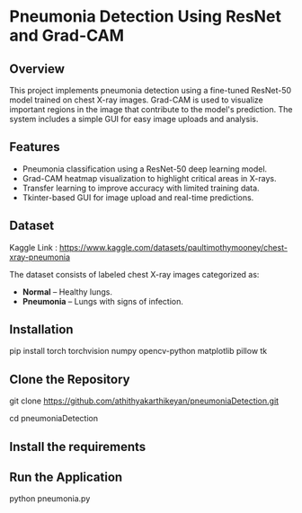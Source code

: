 # Pneumonia Detection Using ResNet and Grad-CAM

## Overview
This project implements pneumonia detection using a fine-tuned ResNet-50 model trained on chest X-ray images. Grad-CAM is used to visualize important regions in the image that contribute to the model's prediction. The system includes a simple GUI for easy image uploads and analysis.

## Features
- Pneumonia classification using a ResNet-50 deep learning model.
- Grad-CAM heatmap visualization to highlight critical areas in X-rays.
- Transfer learning to improve accuracy with limited training data.
- Tkinter-based GUI for image upload and real-time predictions.

## Dataset
Kaggle Link : https://www.kaggle.com/datasets/paultimothymooney/chest-xray-pneumonia

The dataset consists of labeled chest X-ray images categorized as:
- **Normal** – Healthy lungs.
- **Pneumonia** – Lungs with signs of infection.

## Installation
pip install torch torchvision numpy opencv-python matplotlib pillow tk

## Clone the Repository
git clone https://github.com/athithyakarthikeyan/pneumoniaDetection.git

cd pneumoniaDetection

## Install the requirements


## Run the Application
python pneumonia.py

